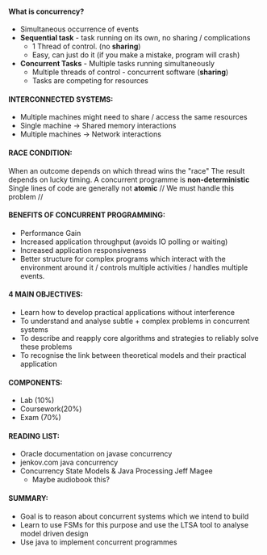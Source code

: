#### What is concurrency?
- Simultaneous occurrence of events
- **Sequential task** - task running on its own, no sharing / complications
	- 1 Thread of control. (no **sharing**)
	- Easy, can just do it (if you make a mistake, program will crash)
- **Concurrent Tasks** - Multiple tasks running simultaneously
	- Multiple threads of control - concurrent software (**sharing**)
	- Tasks are competing for resources

#### INTERCONNECTED SYSTEMS:
- Multiple machines might need to share / access the same resources
- Single machine -> Shared memory interactions
- Multiple machines -> Network interactions

#### RACE CONDITION:
When an outcome depends on which thread wins the "race"
The result depends on lucky timing.
A concurrent programme is **non-deterministic**
Single lines of code are generally not **atomic**
// We must handle this problem //

#### BENEFITS OF CONCURRENT PROGRAMMING:
- Performance Gain
- Increased application throughput (avoids IO polling or waiting)
- Increased application responsiveness
- Better structure for complex programs which interact with the environment around it / controls multiple activities / handles multiple events.

#### 4 MAIN OBJECTIVES:
- Learn how to develop practical applications without interference
- To understand and analyse subtle + complex problems in concurrent systems
- To describe and reapply core algorithms and strategies to reliably solve these problems
- To recognise the link between theoretical models and their practical application

#### COMPONENTS:
- Lab (10%)
- Coursework(20%)
- Exam (70%)

#### READING LIST:
- Oracle documentation on javase concurrency
- jenkov.com java concurrency
- Concurrency State Models & Java Processing Jeff Magee
	- Maybe audiobook this? 

#### SUMMARY:
- Goal is to reason about concurrent systems which we intend to build
- Learn to use FSMs for this purpose and use the LTSA tool to analyse model driven design
- Use java to implement concurrent programmes
